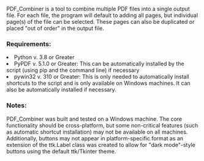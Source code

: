 PDF_Combiner is a tool to combine multiple PDF files into a single output file. For each file, the program will default to adding all pages, but individual page(s) of the file can be selected. These pages can also be duplicated or placed "out of order" in the output file.

### **Requirements:**
<li>Python v. 3.8 or Greater <br /> </li>
<li>PyPDF v. 5.1.0 or Greater: This can be automatically installed by the script (using pip and the command line) if necessary <br /></li>
<li>pywin32 v. 310 or Greater: This is only needed to automatically install shortcuts to the script and is only available on Windows machines. It can also be automatically installed if necessary. <br /></li>

### **Notes:**
PDF_Combiner was built and tested on a Windows machine. The core functionality should be cross-platform, but some non-critical features (such as automatic shortcut installation) may not be available on all machines. <br />
Additionally, buttons may not appear in platform-specific format as an extension of the ttk.Label class was created to allow for "dark mode"-style buttons using the default ttk/Tkinter theme.
